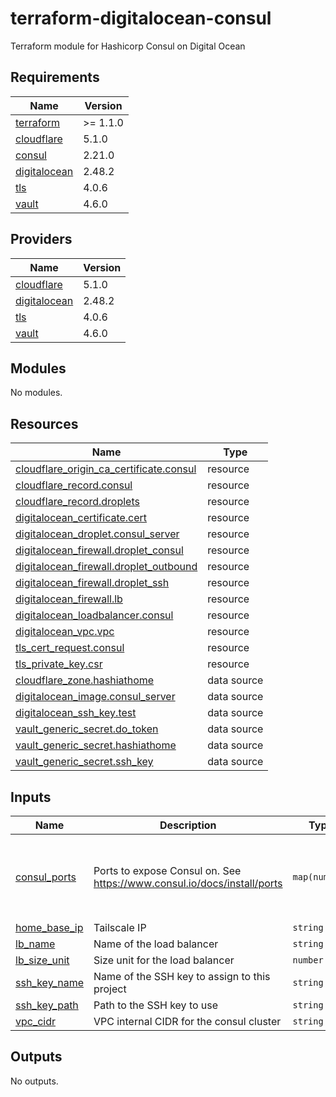 # terraform-digitalocean-consul
Terraform module for Hashicorp Consul on Digital Ocean

<!-- BEGIN_TF_DOCS -->
## Requirements

| Name | Version |
|------|---------|
| <a name="requirement_terraform"></a> [terraform](#requirement\_terraform) | >= 1.1.0 |
| <a name="requirement_cloudflare"></a> [cloudflare](#requirement\_cloudflare) | 5.1.0 |
| <a name="requirement_consul"></a> [consul](#requirement\_consul) | 2.21.0 |
| <a name="requirement_digitalocean"></a> [digitalocean](#requirement\_digitalocean) | 2.48.2 |
| <a name="requirement_tls"></a> [tls](#requirement\_tls) | 4.0.6 |
| <a name="requirement_vault"></a> [vault](#requirement\_vault) | 4.6.0 |

## Providers

| Name | Version |
|------|---------|
| <a name="provider_cloudflare"></a> [cloudflare](#provider\_cloudflare) | 5.1.0 |
| <a name="provider_digitalocean"></a> [digitalocean](#provider\_digitalocean) | 2.48.2 |
| <a name="provider_tls"></a> [tls](#provider\_tls) | 4.0.6 |
| <a name="provider_vault"></a> [vault](#provider\_vault) | 4.6.0 |

## Modules

No modules.

## Resources

| Name | Type |
|------|------|
| [cloudflare_origin_ca_certificate.consul](https://registry.terraform.io/providers/cloudflare/cloudflare/5.1.0/docs/resources/origin_ca_certificate) | resource |
| [cloudflare_record.consul](https://registry.terraform.io/providers/cloudflare/cloudflare/5.1.0/docs/resources/record) | resource |
| [cloudflare_record.droplets](https://registry.terraform.io/providers/cloudflare/cloudflare/5.1.0/docs/resources/record) | resource |
| [digitalocean_certificate.cert](https://registry.terraform.io/providers/digitalocean/digitalocean/2.48.2/docs/resources/certificate) | resource |
| [digitalocean_droplet.consul_server](https://registry.terraform.io/providers/digitalocean/digitalocean/2.48.2/docs/resources/droplet) | resource |
| [digitalocean_firewall.droplet_consul](https://registry.terraform.io/providers/digitalocean/digitalocean/2.48.2/docs/resources/firewall) | resource |
| [digitalocean_firewall.droplet_outbound](https://registry.terraform.io/providers/digitalocean/digitalocean/2.48.2/docs/resources/firewall) | resource |
| [digitalocean_firewall.droplet_ssh](https://registry.terraform.io/providers/digitalocean/digitalocean/2.48.2/docs/resources/firewall) | resource |
| [digitalocean_firewall.lb](https://registry.terraform.io/providers/digitalocean/digitalocean/2.48.2/docs/resources/firewall) | resource |
| [digitalocean_loadbalancer.consul](https://registry.terraform.io/providers/digitalocean/digitalocean/2.48.2/docs/resources/loadbalancer) | resource |
| [digitalocean_vpc.vpc](https://registry.terraform.io/providers/digitalocean/digitalocean/2.48.2/docs/resources/vpc) | resource |
| [tls_cert_request.consul](https://registry.terraform.io/providers/hashicorp/tls/4.0.6/docs/resources/cert_request) | resource |
| [tls_private_key.csr](https://registry.terraform.io/providers/hashicorp/tls/4.0.6/docs/resources/private_key) | resource |
| [cloudflare_zone.hashiathome](https://registry.terraform.io/providers/cloudflare/cloudflare/5.1.0/docs/data-sources/zone) | data source |
| [digitalocean_image.consul_server](https://registry.terraform.io/providers/digitalocean/digitalocean/2.48.2/docs/data-sources/image) | data source |
| [digitalocean_ssh_key.test](https://registry.terraform.io/providers/digitalocean/digitalocean/2.48.2/docs/data-sources/ssh_key) | data source |
| [vault_generic_secret.do_token](https://registry.terraform.io/providers/hashicorp/vault/4.6.0/docs/data-sources/generic_secret) | data source |
| [vault_generic_secret.hashiathome](https://registry.terraform.io/providers/hashicorp/vault/4.6.0/docs/data-sources/generic_secret) | data source |
| [vault_generic_secret.ssh_key](https://registry.terraform.io/providers/hashicorp/vault/4.6.0/docs/data-sources/generic_secret) | data source |

## Inputs

| Name | Description | Type | Default | Required |
|------|-------------|------|---------|:--------:|
| <a name="input_consul_ports"></a> [consul\_ports](#input\_consul\_ports) | Ports to expose Consul on. See https://www.consul.io/docs/install/ports | `map(number)` | <pre>{<br/>  "dns": 8600,<br/>  "http": 8500,<br/>  "serf-lan": 8301,<br/>  "server": 8300<br/>}</pre> | no |
| <a name="input_home_base_ip"></a> [home\_base\_ip](#input\_home\_base\_ip) | Tailscale IP | `string` | n/a | yes |
| <a name="input_lb_name"></a> [lb\_name](#input\_lb\_name) | Name of the load balancer | `string` | `"consul-lb"` | no |
| <a name="input_lb_size_unit"></a> [lb\_size\_unit](#input\_lb\_size\_unit) | Size unit for the load balancer | `number` | `1` | no |
| <a name="input_ssh_key_name"></a> [ssh\_key\_name](#input\_ssh\_key\_name) | Name of the SSH key to assign to this project | `string` | `"consul-key"` | no |
| <a name="input_ssh_key_path"></a> [ssh\_key\_path](#input\_ssh\_key\_path) | Path to the SSH key to use | `string` | `"~/.ssh/dokey.pub"` | no |
| <a name="input_vpc_cidr"></a> [vpc\_cidr](#input\_vpc\_cidr) | VPC internal CIDR for the consul cluster | `string` | `"10.10.20.0/24"` | no |

## Outputs

No outputs.
<!-- END_TF_DOCS -->